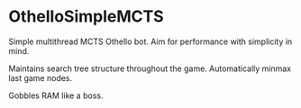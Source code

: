 # OthelloSimpleMCTS
Simple multithread MCTS Othello bot. Aim for performance with simplicity in mind.

Maintains search tree structure throughout the game.
Automatically minmax last game nodes.

Gobbles RAM like a boss.